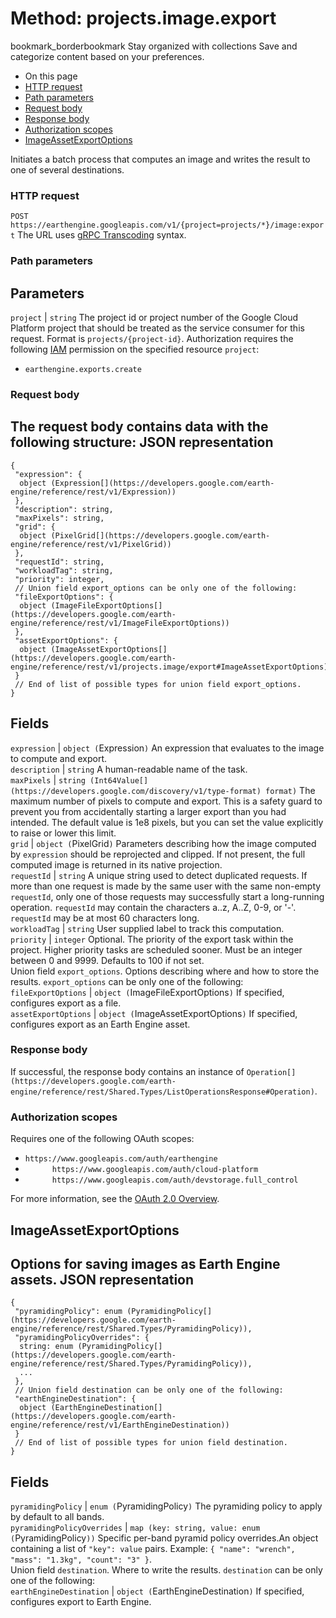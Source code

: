  
#  Method: projects.image.export 
bookmark_borderbookmark Stay organized with collections  Save and categorize content based on your preferences.
  * On this page
  * [HTTP request](https://developers.google.com/earth-engine/reference/rest/v1/projects.image/export#http-request)
  * [Path parameters](https://developers.google.com/earth-engine/reference/rest/v1/projects.image/export#path-parameters)
  * [Request body](https://developers.google.com/earth-engine/reference/rest/v1/projects.image/export#request-body)
  * [Response body](https://developers.google.com/earth-engine/reference/rest/v1/projects.image/export#response-body)
  * [Authorization scopes](https://developers.google.com/earth-engine/reference/rest/v1/projects.image/export#authorization-scopes)
  * [ImageAssetExportOptions](https://developers.google.com/earth-engine/reference/rest/v1/projects.image/export#imageassetexportoptions)


Initiates a batch process that computes an image and writes the result to one of several destinations.
### HTTP request
`POST https://earthengine.googleapis.com/v1/{project=projects/*}/image:export`
The URL uses [gRPC Transcoding](https://google.aip.dev/127) syntax.
### Path parameters
Parameters  
---  
`project` |  `string` The project id or project number of the Google Cloud Platform project that should be treated as the service consumer for this request. Format is `projects/{project-id}`. Authorization requires the following [IAM](https://cloud.google.com/iam/docs/) permission on the specified resource `project`:
  * `earthengine.exports.create`

  
### Request body
The request body contains data with the following structure:
JSON representation  
---  
```
{
 "expression": {
  object (Expression[](https://developers.google.com/earth-engine/reference/rest/v1/Expression))
 },
 "description": string,
 "maxPixels": string,
 "grid": {
  object (PixelGrid[](https://developers.google.com/earth-engine/reference/rest/v1/PixelGrid))
 },
 "requestId": string,
 "workloadTag": string,
 "priority": integer,
 // Union field export_options can be only one of the following:
 "fileExportOptions": {
  object (ImageFileExportOptions[](https://developers.google.com/earth-engine/reference/rest/v1/ImageFileExportOptions))
 },
 "assetExportOptions": {
  object (ImageAssetExportOptions[](https://developers.google.com/earth-engine/reference/rest/v1/projects.image/export#ImageAssetExportOptions))
 }
 // End of list of possible types for union field export_options.
}
```
  
Fields  
---  
`expression` |  `object (`Expression[](https://developers.google.com/earth-engine/reference/rest/v1/Expression)`)` An expression that evaluates to the image to compute and export.  
`description` |  `string` A human-readable name of the task.  
`maxPixels` |  `string (Int64Value[](https://developers.google.com/discovery/v1/type-format) format)` The maximum number of pixels to compute and export. This is a safety guard to prevent you from accidentally starting a larger export than you had intended. The default value is 1e8 pixels, but you can set the value explicitly to raise or lower this limit.  
`grid` |  `object (`PixelGrid[](https://developers.google.com/earth-engine/reference/rest/v1/PixelGrid)`)` Parameters describing how the image computed by `expression` should be reprojected and clipped. If not present, the full computed image is returned in its native projection.  
`requestId` |  `string` A unique string used to detect duplicated requests. If more than one request is made by the same user with the same non-empty `requestId`, only one of those requests may successfully start a long-running operation. `requestId` may contain the characters a..z, A..Z, 0-9, or '-'. `requestId` may be at most 60 characters long.  
`workloadTag` |  `string` User supplied label to track this computation.  
`priority` |  `integer` Optional. The priority of the export task within the project. Higher priority tasks are scheduled sooner. Must be an integer between 0 and 9999. Defaults to 100 if not set.  
Union field `export_options`. Options describing where and how to store the results. `export_options` can be only one of the following:  
`fileExportOptions` |  `object (`ImageFileExportOptions[](https://developers.google.com/earth-engine/reference/rest/v1/ImageFileExportOptions)`)` If specified, configures export as a file.  
`assetExportOptions` |  `object (`ImageAssetExportOptions[](https://developers.google.com/earth-engine/reference/rest/v1/projects.image/export#ImageAssetExportOptions)`)` If specified, configures export as an Earth Engine asset.  
### Response body
If successful, the response body contains an instance of `Operation[](https://developers.google.com/earth-engine/reference/rest/Shared.Types/ListOperationsResponse#Operation)`.
### Authorization scopes
Requires one of the following OAuth scopes:
  * `https://www.googleapis.com/auth/earthengine`
  * `      https://www.googleapis.com/auth/cloud-platform`
  * `      https://www.googleapis.com/auth/devstorage.full_control`


For more information, see the [OAuth 2.0 Overview](https://developers.google.com/identity/protocols/OAuth2).
## ImageAssetExportOptions
Options for saving images as Earth Engine assets.
JSON representation  
---  
```
{
 "pyramidingPolicy": enum (PyramidingPolicy[](https://developers.google.com/earth-engine/reference/rest/Shared.Types/PyramidingPolicy)),
 "pyramidingPolicyOverrides": {
  string: enum (PyramidingPolicy[](https://developers.google.com/earth-engine/reference/rest/Shared.Types/PyramidingPolicy)),
  ...
 },
 // Union field destination can be only one of the following:
 "earthEngineDestination": {
  object (EarthEngineDestination[](https://developers.google.com/earth-engine/reference/rest/v1/EarthEngineDestination))
 }
 // End of list of possible types for union field destination.
}
```
  
Fields  
---  
`pyramidingPolicy` |  `enum (`PyramidingPolicy[](https://developers.google.com/earth-engine/reference/rest/Shared.Types/PyramidingPolicy)`)` The pyramiding policy to apply by default to all bands.  
`pyramidingPolicyOverrides` |  `map (key: string, value: enum (`PyramidingPolicy[](https://developers.google.com/earth-engine/reference/rest/Shared.Types/PyramidingPolicy)`))` Specific per-band pyramid policy overrides.An object containing a list of `"key": value` pairs. Example: `{ "name": "wrench", "mass": "1.3kg", "count": "3" }`.  
Union field `destination`. Where to write the results. `destination` can be only one of the following:  
`earthEngineDestination` |  `object (`EarthEngineDestination[](https://developers.google.com/earth-engine/reference/rest/v1/EarthEngineDestination)`)` If specified, configures export to Earth Engine.  

